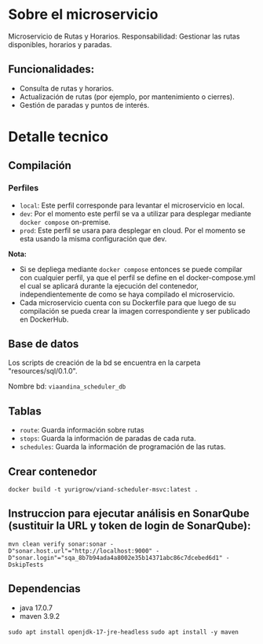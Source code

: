 # Sobre el microservicio
Microservicio de Rutas y Horarios.
Responsabilidad: Gestionar las rutas disponibles, horarios y paradas.

## Funcionalidades:
- Consulta de rutas y horarios.
- Actualización de rutas (por ejemplo, por mantenimiento o cierres).
- Gestión de paradas y puntos de interés.

# Detalle tecnico

## Compilación
### Perfiles
- `local`: Este perfil corresponde para levantar el microservicio en local.
- `dev`: Por el momento este perfil se va a utilizar para desplegar mediante `docker compose` on-premise.
- `prod`: Este perfil se usara para desplegar en cloud. Por el momento se esta usando la misma configuración que dev.

**Nota:**
- Si se depliega mediante `docker compose` entonces se puede compilar con cualquier perfil, ya que el perfil se define en el docker-compose.yml el cual se aplicará durante la ejecución del contenedor, independientemente de como se haya compilado el microservicio.
- Cada microservicio cuenta con su Dockerfile para que luego de su compilación se pueda crear la imagen correspondiente y ser publicado en DockerHub.

## Base de datos
Los scripts de creación de la bd se encuentra en la carpeta "resources/sql/0.1.0".

Nombre bd: `viaandina_scheduler_db`

## Tablas
- `route`: Guarda información sobre rutas 
- `stops`: Guarda la información de paradas de cada ruta.
- `schedules`: Guarda la información de programación de las rutas.

## Crear contenedor
`docker build -t yurigrow/viand-scheduler-msvc:latest .`

## Instruccion para ejecutar análisis en SonarQube (sustituir la URL y token de login de SonarQube):
`mvn clean verify sonar:sonar -D"sonar.host.url"="http://localhost:9000" -D"sonar.login"="sqa_8b7b94ada4a8002e35b14371abc86c7dcebed6d1" -DskipTests`

## Dependencias
- java 17.0.7
- maven 3.9.2

`sudo apt install openjdk-17-jre-headless` <!-- el paquete openjdk-17-jre-headless no incluye bibliotecas gráficas. Ligero y recomendado para servidores -->
`sudo apt install -y maven`